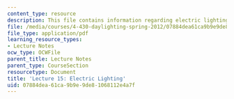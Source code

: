 ```yaml
---
content_type: resource
description: This file contains information regarding electric lighting.
file: /media/courses/4-430-daylighting-spring-2012/07884dea61ca9b9e9de81068112e4a7f_MIT4_430S12_lec15.pdf
file_type: application/pdf
learning_resource_types:
- Lecture Notes
ocw_type: OCWFile
parent_title: Lecture Notes
parent_type: CourseSection
resourcetype: Document
title: 'Lecture 15: Electric Lighting'
uid: 07884dea-61ca-9b9e-9de8-1068112e4a7f
---
```

